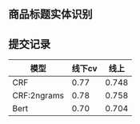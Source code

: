 ## 商品标题实体识别

## 提交记录
| 模型 | 线下cv | 线上    |
|--|------|-------|
| CRF | 0.77 | 0.748 |
| CRF:2ngrams | 0.78 | 0.758 |
| Bert | 0.70 | 0.704 |